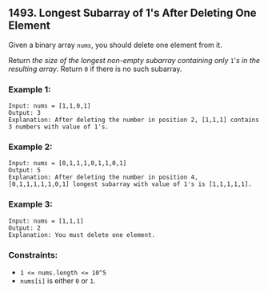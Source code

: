 ## 1493. Longest Subarray of 1's After Deleting One Element

Given a binary array ```nums```, you should delete one element from it.

Return *the size of the longest non-empty subarray containing only* ```1```'*s in the resulting array*. Return ```0``` if there is no such subarray.

### Example 1:
```
Input: nums = [1,1,0,1]
Output: 3
Explanation: After deleting the number in position 2, [1,1,1] contains 3 numbers with value of 1's.
```
### Example 2:
```
Input: nums = [0,1,1,1,0,1,1,0,1]
Output: 5
Explanation: After deleting the number in position 4, [0,1,1,1,1,1,0,1] longest subarray with value of 1's is [1,1,1,1,1].
```
### Example 3:
```
Input: nums = [1,1,1]
Output: 2
Explanation: You must delete one element.
```

### Constraints:

* ```1 <= nums.length <= 10^5```
* ```nums[i]``` is either ```0``` or ```1```.